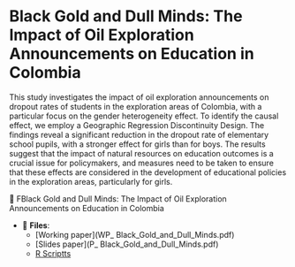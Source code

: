 # Black Gold and Dull Minds: The Impact of Oil Exploration Announcements on Education in Colombia
This study investigates the impact of oil exploration announcements on dropout rates of students in the exploration areas of Colombia, with a particular focus on the gender heterogeneity effect. To identify the causal effect, we employ a Geographic Regression Discontinuity Design. The findings reveal a significant reduction in the dropout rate of elementary school pupils, with a stronger effect for girls than for boys. The results suggest that the impact of natural resources on education outcomes is a crucial issue for policymakers, and measures need to be taken to ensure that these effects are considered in the development of educational policies in the exploration areas, particularly for girls.

:paperclip: FBlack Gold and Dull Minds: The Impact of Oil Exploration Announcements on Education in Colombia
 
- :file_folder: __Files__:
     + [Working paper](WP_ Black_Gold_and_Dull_Minds.pdf)
     + [Slides paper](P_ Black_Gold_and_Dull_Minds.pdf) 
     + [R Scriptts](Scripts)
